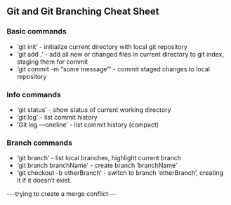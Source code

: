 ## Git and Git Branching Cheat Sheet

### Basic commands
* ‘git init’ - initialize current directory with local git repository
* ‘git add .’ - add all new or changed files in current directory to git index, staging them for commit
* ‘git commit -m “some message”’ - commit staged changes to local repository

### Info commands
* ‘git status’ - show status of current working directory
* ‘git log’ - list commit history
* ‘Git log —oneline’ - list commit history (compact)  

### Branch commands
* ‘git branch’ - list local branches, highlight current branch
* ‘git branch branchName’ - create branch ‘branchName’
* ‘git checkout -b otherBranch’ - switch to branch ‘otherBranch’, creating it if it doesn’t exist.

---trying to create a merge conflict---
